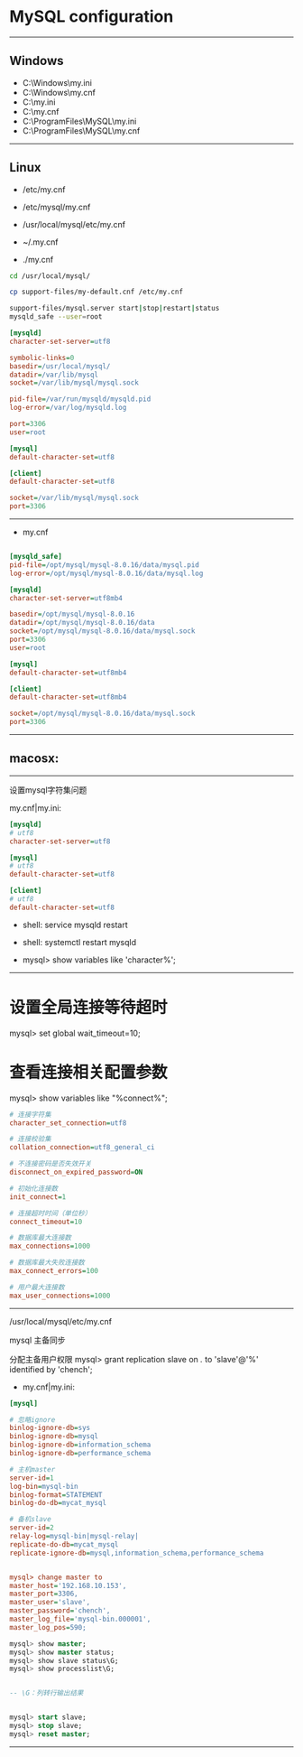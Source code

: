 
# MySQL configuration





---
## Windows

- C:\Windows\my.ini
- C:\Windows\my.cnf
- C:\my.ini
- C:\my.cnf
- C:\ProgramFiles\MySQL\my.ini
- C:\ProgramFiles\MySQL\my.cnf







---
## Linux

- /etc/my.cnf
- /etc/mysql/my.cnf
- /usr/local/mysql/etc/my.cnf

- ~/.my.cnf
- ./my.cnf


```sh
cd /usr/local/mysql/

cp support-files/my-default.cnf /etc/my.cnf

support-files/mysql.server start|stop|restart|status
mysqld_safe --user=root


```


```ini
[mysqld]
character-set-server=utf8

symbolic-links=0
basedir=/usr/local/mysql/
datadir=/var/lib/mysql
socket=/var/lib/mysql/mysql.sock

pid-file=/var/run/mysqld/mysqld.pid
log-error=/var/log/mysqld.log

port=3306
user=root

[mysql]
default-character-set=utf8

[client]
default-character-set=utf8

socket=/var/lib/mysql/mysql.sock
port=3306

```




---
- my.cnf
```ini

[mysqld_safe]
pid-file=/opt/mysql/mysql-8.0.16/data/mysql.pid
log-error=/opt/mysql/mysql-8.0.16/data/mysql.log

[mysqld]
character-set-server=utf8mb4

basedir=/opt/mysql/mysql-8.0.16
datadir=/opt/mysql/mysql-8.0.16/data
socket=/opt/mysql/mysql-8.0.16/data/mysql.sock
port=3306
user=root

[mysql]
default-character-set=utf8mb4

[client]
default-character-set=utf8mb4

socket=/opt/mysql/mysql-8.0.16/data/mysql.sock
port=3306

```

---


## macosx:

---


设置mysql字符集问题

my.cnf|my.ini:
```ini
[mysqld]
# utf8
character-set-server=utf8

[mysql]
# utf8
default-character-set=utf8

[client]
# utf8
default-character-set=utf8
```

- shell: service mysqld restart
- shell: systemctl restart mysqld

- mysql> show variables like 'character%';

---


# 设置全局连接等待超时
mysql> set global wait_timeout=10;

# 查看连接相关配置参数
mysql> show variables like "%connect%";
```ini
# 连接字符集
character_set_connection=utf8

# 连接校验集
collation_connection=utf8_general_ci

# 不连接密码是否失效开关
disconnect_on_expired_password=ON

# 初始化连接数
init_connect=1

# 连接超时时间（单位秒）
connect_timeout=10

# 数据库最大连接数
max_connections=1000

# 数据库最大失败连接数
max_connect_errors=100

# 用户最大连接数
max_user_connections=1000
```
---

/usr/local/mysql/etc/my.cnf

mysql 主备同步

分配主备用户权限
mysql> grant replication slave on *.* to 'slave'@'%' identified by 'chench';


- my.cnf|my.ini:

```ini
[mysql]

# 忽略ignore
binlog-ignore-db=sys
binlog-ignore-db=mysql
binlog-ignore-db=information_schema
binlog-ignore-db=performance_schema

# 主机master
server-id=1
log-bin=mysql-bin
binlog-format=STATEMENT
binlog-do-db=mycat_mysql

# 备机slave
server-id=2
relay-log=mysql-bin|mysql-relay|
replicate-do-db=mycat_mysql
replicate-ignore-db=mysql,information_schema,performance_schema


mysql> change master to
master_host='192.168.10.153',
master_port=3306,
master_user='slave',
master_password='chench',
master_log_file='mysql-bin.000001',
master_log_pos=590;
```

```sql
mysql> show master;
mysql> show master status;
mysql> show slave status\G;
mysql> show processlist\G;


-- \G：列转行输出结果


mysql> start slave;
mysql> stop slave;
mysql> reset master;
```





---
